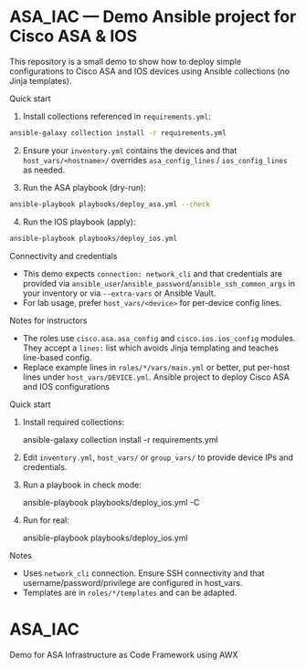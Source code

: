 # ASA_IAC — Demo Ansible project for Cisco ASA & IOS

This repository is a small demo to show how to deploy simple configurations to Cisco ASA and IOS devices using Ansible collections (no Jinja templates).

Quick start

1. Install collections referenced in `requirements.yml`:

```bash
ansible-galaxy collection install -r requirements.yml
```

2. Ensure your `inventory.yml` contains the devices and that `host_vars/<hostname>/` overrides `asa_config_lines` / `ios_config_lines` as needed.

3. Run the ASA playbook (dry-run):

```bash
ansible-playbook playbooks/deploy_asa.yml --check
```

4. Run the IOS playbook (apply):

```bash
ansible-playbook playbooks/deploy_ios.yml
```

Connectivity and credentials

- This demo expects `connection: network_cli` and that credentials are provided via `ansible_user`/`ansible_password`/`ansible_ssh_common_args` in your inventory or via `--extra-vars` or Ansible Vault.
- For lab usage, prefer `host_vars/<device>` for per-device config lines.

Notes for instructors

- The roles use `cisco.asa.asa_config` and `cisco.ios.ios_config` modules. They accept a `lines:` list which avoids Jinja templating and teaches line-based config.
- Replace example lines in `roles/*/vars/main.yml` or better, put per-host lines under `host_vars/DEVICE.yml`.
Ansible project to deploy Cisco ASA and IOS configurations

Quick start

1. Install required collections:

   ansible-galaxy collection install -r requirements.yml

2. Edit `inventory.yml`, `host_vars/` or `group_vars/` to provide device IPs and credentials.

3. Run a playbook in check mode:

   ansible-playbook playbooks/deploy_ios.yml -C

4. Run for real:

   ansible-playbook playbooks/deploy_ios.yml

Notes

- Uses `network_cli` connection. Ensure SSH connectivity and that username/password/privilege are configured in host_vars.
- Templates are in `roles/*/templates` and can be adapted.
# ASA_IAC
Demo for ASA Infrastructure as Code Framework using AWX 
